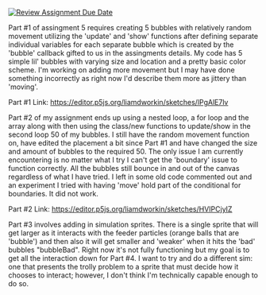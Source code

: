 [![Review Assignment Due Date](https://classroom.github.com/assets/deadline-readme-button-24ddc0f5d75046c5622901739e7c5dd533143b0c8e959d652212380cedb1ea36.svg)](https://classroom.github.com/a/pJv4oXRo)

Part #1 of assingment 5 requires creating 5 bubbles with relatively random movement utilizing the 'update' and 'show' functions after defining separate individual
variables for each separate bubble which is created by the 'bubble' callback gifted to us in the assingments details. My code has 5 simple lil' bubbles with 
varying size and location and a pretty basic color scheme. I'm working on adding more movement but I may have done something incorrectly as right now I'd describe
them more as jittery than 'moving'. 

Part #1 Link: https://editor.p5js.org/liamdworkin/sketches/lPgAlE7lv

Part #2 of my assignment ends up using a nested loop, a for loop and the array along with then using the class/new functions to update/show in the second loop 50 of my bubbles. I still have the random movement function on, have edited the placement a bit since Part #1 and have changed the size and amount of bubbles to the required 50.
The only issue I am currently encountering is no matter what I try I can't get the 'boundary' issue to function correctly. All the bubbles still bounce in and out of the canvas regardless of what I have tried. I left in some old code commented out and an experiment I tried with having 'move' hold part of the conditional for boundaries. It did not work. 

Part #2 Link: https://editor.p5js.org/liamdworkin/sketches/HVIPCjyIZ

Part #3 involves adding in simulation sprites. There is a single sprite that will get larger as it interacts with the feeder particles (orange balls that are 'bubble') and then also it will get smaller and 'weaker' when it hits the 'bad' bubbles "bubbleBad". Right now it's not fully functioning but my goal is to get all the interaction down for Part #4. I want to try and do a different sim: one that presents the trolly problem to a sprite that must decide how it chooses to interact; however, I don't think I'm technically capable enough to do so. 
